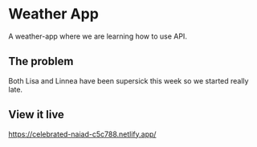 # Weather App

A weather-app where we are learning how to use API. 

## The problem

Both Lisa and Linnea have been supersick this week so we started really late. 

## View it live

https://celebrated-naiad-c5c788.netlify.app/

